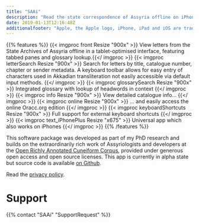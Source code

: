 ```yaml
---
title: "SAAi"
description: "Read the state correspondence of Assyria offline on iPhone and iPad"
date: 2019-01-13T12:16:48Z
additionalfooter: "Apple, the Apple logo, iPhone, iPad and iOS are trademarks of Apple Inc., registered in the U.S. and other countries and regions. App Store is a service mark of Apple Inc."
---
```


{{% features %}}
{{< imgproc front Resize "900x" >}} View letters from the State Archives of Assyria offline in a tablet-optimised interface, featuring tabbed panes and glossary lookup.{{</ imgproc >}}
{{< imgproc letterSearch Resize "900x" >}} Search for letters by title, catalogue number, chapter or sender metadata. A keyboard toolbar allows for easy entry of characters used in Akkadian transliteration not easily accessible via default input methods. {{</ imgproc >}}
{{< imgproc glossarySearch Resize "900x" >}} Integrated glossary with lookup of headwords in context {{</ imgproc >}}
{{< imgproc info Resize "900x" >}} View detailed catalogue info... {{</ imgproc >}}
{{< imgproc online Resize "900x" >}} ... and easily access the online Oracc.org edition {{</ imgproc >}}
{{< imgproc keyboardShortcuts Resize "900x" >}} Full support for external keyboard shortcuts {{</ imgproc >}}
{{< imgproc text_iPhonePlus Resize "x675" >}} Universal app which also works on iPhones {{</ imgproc >}}
{{% /features %}}

This software package was developed as part of my PhD research and builds on the extraordinarily rich work of Assyriologists and developers at the [Open Richly Annotated Cuneiform Corpus](http://oracc.org), provided under generous open access and open source licenses. This app is currently in alpha state but source code is available [on Github](https://www.github.com/ckanchan/saaosx).

Read the [privacy policy](./privacy/lite).

# Support

{{% contact "SAAi" "SupportRequest" %}}